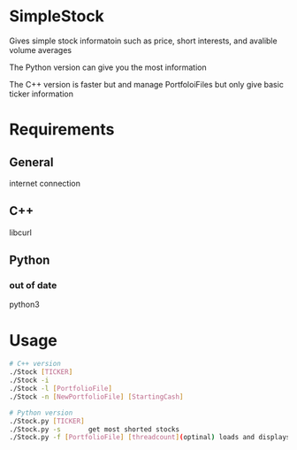 # SimpleStock
Gives simple stock informatoin 
such as price, short interests, and avalible volume averages

The Python version can give you the most information


The C++ version is faster but and manage PortfoloiFiles but only give basic ticker information

# Requirements
## General
internet connection


## C++
libcurl


## Python
### out of date
python3


# Usage
```bash
# C++ version
./Stock [TICKER]
./Stock -i
./Stock -l [PortfolioFile]
./Stock -n [NewPortfolioFile] [StartingCash]

# Python version
./Stock.py [TICKER]
./Stock.py -s       get most shorted stocks
./Stock.py -f [PortfolioFile] [threadcount](optinal) loads and displays portfolio
```
